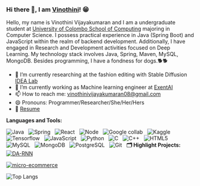### Hi there 👋, I am [Vinothini](https://vinothini0806.github.io/)! 😁
<!--
**rusty-sj/rusty-sj** is a ✨ _special_ ✨ repository because its `README.md` (this file) appears on your GitHub profile.
Here are some ideas to get you started:

- 🔭 I’m currently working on ...
- 🌱 I’m currently learning ...
- 👯 I’m looking to collaborate on ...
- 🤔 I’m looking for help with ...
- 💬 Ask me about ...
- 📫 How to reach me: ...
- 😄 Pronouns: ...
- ⚡ Fun fact: ...
- 🤔 I’m looking for help with Statistics
- 👯 I’m looking to collaborate on ...
-->

Hello, my name is Vinothini Vijayakumaran and I am a undergraduate student at [University of Colombo School of Computing](https://ucsc.cmb.ac.lk/) majoring in Computer Science. I possess practical experience in Java (Spring Boot) and JavaScript within the realm of backend development. Additionally, I have engaged in Research and Development activities focused on Deep Learning. My technology stack involves Java, Spring, Maven, MySQL, MongoDB. Besides programming, I have a fondness for dogs.🐕‍🐕‍

- 🔭 I’m currently researching at the fashion editing with Stable Diffusion [IDEA Lab](http://web.engr.oregonstate.edu/~termehca/)
- 🔭 I’m currently working as Machine learning engineer at [ExentAI](https://www.exentai.com/)
- 📫 How to reach me: vinothinivijayakumaran08@gmail.com
- 😄 Pronouns: Programmer/Researcher/She/Her/Hers
- 📝 [Resume](https://github.com/vinothini0806)

**Languages and Tools:** 

![Java](https://img.shields.io/badge/Java-ED8B00?style=for-the-badge&logo=openjdk&logoColor=white)&nbsp;&nbsp;
![Spring](https://img.shields.io/badge/Spring-6DB33F?style=for-the-badge&logo=spring&logoColor=white)&nbsp;&nbsp;
![React](https://img.shields.io/badge/React-20232A?style=for-the-badge&logo=react&logoColor=61DAFB)&nbsp;&nbsp;
![Node](https://img.shields.io/badge/Node.js-43853D?style=for-the-badge&logo=node.js&logoColor=white)&nbsp;&nbsp;
![Google collab](https://img.shields.io/badge/Colab-F9AB00?style=for-the-badge&logo=googlecolab&color=525252)&nbsp;&nbsp;
![Kaggle](https://img.shields.io/badge/Kaggle-20BEFF?style=for-the-badge&logo=Kaggle&logoColor=white)&nbsp;&nbsp;
![Tensorflow](https://img.shields.io/badge/TensorFlow-FF6F00?style=for-the-badge&logo=tensorflow&logoColor=white)&nbsp;&nbsp;
![JavaScript](https://img.shields.io/badge/JavaScript-F7DF1E?style=for-the-badge&logo=javascript&logoColor=black)&nbsp;&nbsp;
![Python](https://img.shields.io/badge/Python-14354C?style=for-the-badge&logo=python&logoColor=white)&nbsp;&nbsp;
![C](https://img.shields.io/badge/C-00599C?style=for-the-badge&logo=c&logoColor=white)&nbsp;&nbsp;
![C++](https://img.shields.io/badge/C%2B%2B-00599C?style=for-the-badge&logo=c%2B%2B&logoColor=white)&nbsp;&nbsp;
![HTML5](https://img.shields.io/badge/HTML-239120?style=for-the-badge&logo=html5&logoColor=white)&nbsp;&nbsp;
![MySQL](https://img.shields.io/badge/MySQL-00000F?style=for-the-badge&logo=mysql&logoColor=white)&nbsp;&nbsp;
![MongoDB](https://img.shields.io/badge/MongoDB-4EA94B?style=for-the-badge&logo=mongodb&logoColor=white)&nbsp;&nbsp;
![PostgreSQL](https://img.shields.io/badge/PostgreSQL-316192?style=for-the-badge&logo=postgresql&logoColor=white)&nbsp;&nbsp;
![Git](https://img.shields.io/badge/GIT-E44C30?style=for-the-badge&logo=git&logoColor=white)&nbsp;&nbsp;
**🗂️ Highlight Projects:**
<a href="https://github.com/vinothini0806/micro-ecommerce">
  <img align="center" src="https://github-readme-stats.vercel.app/api/pin/?username=zhenye-na&repo=DA-RNN&show_icons=true&line_height=27&title_color=6aa6f8&text_color=8a919a&icon_color=6aa6f8&bg_color=22272e" alt="DA-RNN" />
</a>

<a href="https://github.com/Zhenye-Na/crnn-pytorch">
  <img align="center" src="https://github-readme-stats.vercel.app/api/pin/?username=zhenye-na&repo=crnn-pytorch&show_icons=true&line_height=27&title_color=6aa6f8&text_color=8a919a&icon_color=6aa6f8&bg_color=22272e" alt="micro-ecommerce" />
</a>

![Top Langs](https://github-readme-stats.vercel.app/api/top-langs/?username=vinothini0806&count_private=true&hide=TeX&layout=compact)


